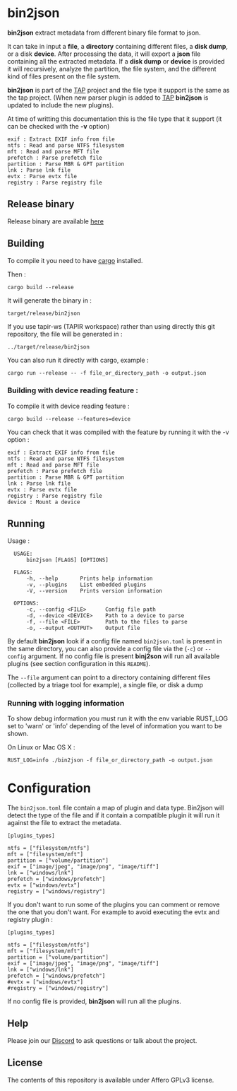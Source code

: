 # bin2json

**bin2json** extract metadata from different binary file format to json.

It can take in input a **file**, a **directory** containing different files, a **disk dump**, or a disk **device**. After processing the data, it will export a **json** file containing all the extracted metadata. 
If a **disk dump** or **device** is provided it will recursively, analyze the partition, the file system, and the different kind of files present on the file system. 

**bin2json** is part of the [TAP](https://github.com/tap-ir/) project and the file type it support is the same as the tap project. (When new parser plugin is added to [TAP](https://github.com/tap-ir/) **bin2json** is updated to include the new plugins).

At time of writting this documentation this is the file type that it support (it can be checked with the **-v** option)

```
exif : Extract EXIF info from file
ntfs : Read and parse NTFS filesystem
mft : Read and parse MFT file
prefetch : Parse prefetch file
partition : Parse MBR & GPT partition
lnk : Parse lnk file
evtx : Parse evtx file
registry : Parse registry file
```

## Release binary

Release binary are available [here](https://github.com/tap-ir/bin2json/releases)

## Building 

To compile it you need to have [cargo](https://doc.rust-lang.org/cargo/getting-started/installation.html) installed.

Then :

`cargo build --release`

It will generate the binary in :

`target/release/bin2json` 

If you use tapir-ws (TAPIR workspace) rather than using directly this git repository, the file will be generated in :

`../target/release/bin2json`

You can also run it directly with cargo, example : 

`cargo run --release -- -f file_or_directory_path -o output.json`

### Building with device reading feature : 

To compile it with device reading feature : 

  `cargo build --release --features=device` 

You can check that it was compiled with the feature by running it with the -v option :

```
exif : Extract EXIF info from file
ntfs : Read and parse NTFS filesystem
mft : Read and parse MFT file
prefetch : Parse prefetch file
partition : Parse MBR & GPT partition
lnk : Parse lnk file
evtx : Parse evtx file
registry : Parse registry file
device : Mount a device
```

## Running 

Usage  :

```
  USAGE:
      bin2json [FLAGS] [OPTIONS]

  FLAGS:
      -h, --help       Prints help information
      -v, --plugins    List embedded plugins
      -V, --version    Prints version information

  OPTIONS:
      -c, --config <FILE>      Config file path
      -d, --device <DEVICE>    Path to a device to parse
      -f, --file <FILE>        Path to the files to parse
      -o, --output <OUTPUT>    Output file
```

By default **bin2json** look if a config file named `bin2json.toml` is present in the same directory, you can also provide a config file via the (`-c`) or `--config` argument. If no config file is present **binj2son** will run all available plugins (see section configuration in this `README`). 

The `--file` argument can point to a directory containing different files (collected by a triage tool for example), a single file, or disk a dump


### Running with logging information

  To show debug information you must run it with the env variable RUST\_LOG set to 'warn' or 'info' depending of the level of information you want to be shown. 

On Linux or Mac OS X : 

`RUST_LOG=info ./bin2json -f file_or_directory_path -o output.json` 

# Configuration 

The `bin2json.toml` file contain a map of plugin and data type. Bin2json will detect the type of the file and if it contain a compatible plugin it will run it against the file to extract the metadata. 

```
[plugins_types]

ntfs = ["filesystem/ntfs"]
mft = ["filesystem/mft"]
partition = ["volume/partition"]
exif = ["image/jpeg", "image/png", "image/tiff"]
lnk = ["windows/lnk"]
prefetch = ["windows/prefetch"]
evtx = ["windows/evtx"]
registry = ["windows/registry"]
```

If you don't want to run some of the plugins you can comment or remove the one that you don't want.
For example to avoid executing the evtx and registry plugin : 

```
[plugins_types]

ntfs = ["filesystem/ntfs"]
mft = ["filesystem/mft"]
partition = ["volume/partition"]
exif = ["image/jpeg", "image/png", "image/tiff"]
lnk = ["windows/lnk"]
prefetch = ["windows/prefetch"]
#evtx = ["windows/evtx"]
#registry = ["windows/registry"]
```

If no config file is provided, **bin2json** will run all the plugins.

## Help

Please join our [Discord](https://discord.gg/C8UdFG6K) to ask questions or talk about the project.

## License

The contents of this repository is available under Affero GPLv3 license.
